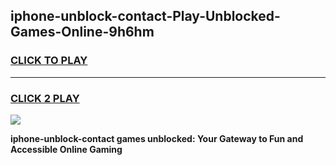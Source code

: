 
## iphone-unblock-contact-Play-Unblocked-Games-Online-9h6hm
<h3>
<a href="https://premium76.site?title=iphone-unblock-contact&ref=25A">CLICK TO PLAY</a></h3>
<hr>

<h3>
<a href="https://premium76.site?title=iphone-unblock-contact&ref=25A">CLICK 2 PLAY</a>
  
</h3>

<a href="https://premium76.site?title=iphone-unblock-contact&ref=25A"><img src="https://clearcache.store/games.png"></a>


**iphone-unblock-contact games unblocked: Your Gateway to Fun and Accessible Online Gaming**
